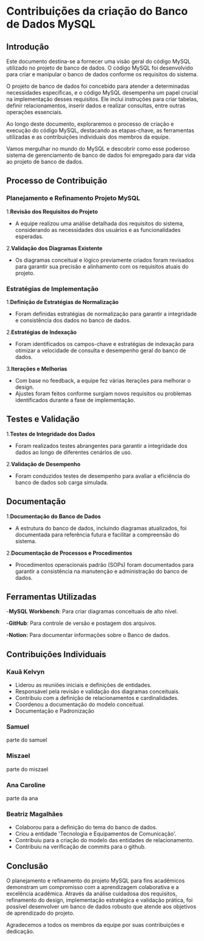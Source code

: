 # Contribuições da criação do Banco de Dados MySQL

## Introdução

Este documento destina-se a fornecer uma visão geral do código MySQL utilizado no projeto de banco de dados. O código MySQL foi desenvolvido para criar e manipular o banco de dados conforme os requisitos do sistema.

O projeto de banco de dados foi concebido para atender a determinadas necessidades específicas, e o código MySQL desempenha um papel crucial na implementação desses requisitos. Ele inclui instruções para criar tabelas, definir relacionamentos, inserir dados e realizar consultas, entre outras operações essenciais.

Ao longo deste documento, exploraremos o processo de criação e execução do código MySQL, destacando as etapas-chave, as ferramentas utilizadas e as contribuições individuais dos membros da equipe.

Vamos mergulhar no mundo do MySQL e descobrir como esse poderoso sistema de gerenciamento de banco de dados foi empregado para dar vida ao projeto de banco de dados.

## Processo de Contribuição

### Planejamento e Refinamento Projeto MySQL

1.**Revisão dos Requisitos do Projeto**

- A equipe realizou uma análise detalhada dos requisitos do sistema, considerando as necessidades dos usuários e as funcionalidades esperadas.

2.**Validação dos Diagramas Existente**

- Os diagramas conceitual e lógico previamente criados foram revisados para garantir sua precisão e alinhamento com os requisitos atuais do projeto.

### Estratégias de Implementação

1.**Definição de Estratégias de Normalização**

- Foram definidas estratégias de normalização para garantir a integridade e consistência dos dados no banco de dados.

2.**Estratégias de Indexação**

- Foram identificados os campos-chave e estratégias de indexação para otimizar a velocidade de consulta e desempenho geral do banco de dados.

3.**Iterações e Melhorias**

- Com base no feedback, a equipe fez várias iterações para melhorar o design.
- Ajustes foram feitos conforme surgiam novos requisitos ou problemas identificados durante a fase de implementação.

## Testes e Validação

1.**Testes de Integridade dos Dados**

- Foram realizados testes abrangentes para garantir a integridade dos dados ao longo de diferentes cenários de uso.

2.**Validação de Desempenho**

- Foram conduzidos testes de desempenho para avaliar a eficiência do banco de dados sob carga simulada.

## Documentação

1.**Documentação do Banco de Dados**

- A estrutura do banco de dados, incluindo diagramas atualizados, foi documentada para referência futura e facilitar a compreensão do sistema.

2.**Documentação de Processos e Procedimentos**

- Procedimentos operacionais padrão (SOPs) foram documentados para garantir a consistência na manutenção e administração do banco de dados.

## Ferramentas Utilizadas

-**MySQL Workbench**: Para criar diagramas conceituais de alto nível. 

-**GitHub**: Para controle de versão e postagem dos arquivos.

**-Notion:** Para documentar informações sobre o Banco de dados.

## Contribuições Individuais

### Kauã Kelvyn

- Liderou as reuniões iniciais e definições de entidades.
- Responsável pela revisão e validação dos diagramas conceituais.
- Contribuiu com a definição de relacionamentos e cardinalidades.
- Coordenou a documentação do modelo conceitual.
- Documentação e Padronização

### Samuel

parte do samuel

### Miszael

parte do miszael

### Ana Caroline

parte da ana

### Beatriz Magalhães

- Colaborou para a definição do tema do banco de dados. 
- Criou a entidade 'Tecnologia e Equipamentos de Comunicação'.
- Contribuiu para a criação do modelo das entidades de relacionamento.
- Contribuiu na verificação de commits para o github.


## Conclusão

O planejamento e refinamento do projeto MySQL para fins acadêmicos demonstram um compromisso com a aprendizagem colaborativa e a excelência acadêmica. Através da análise cuidadosa dos requisitos, refinamento do design, implementação estratégica e validação prática, foi possível desenvolver um banco de dados robusto que atende aos objetivos de aprendizado do projeto.

Agradecemos a todos os membros da equipe por suas contribuições e dedicação.
